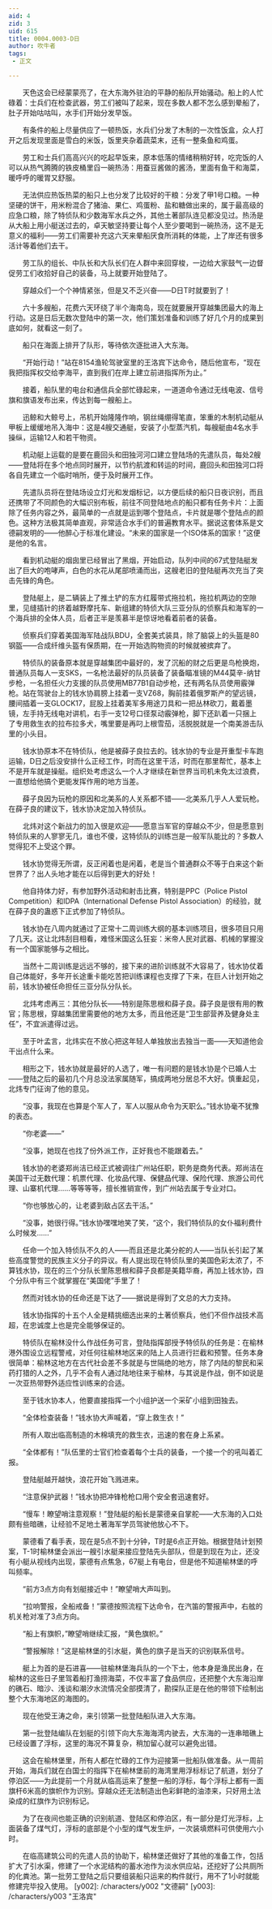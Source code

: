 ```yaml
---
aid: 4
zid: 3
uid: 615
title: 0004.0003-D日
author: 吹牛者
tags: 
 - 正文

---
```




　　天色这会已经蒙蒙亮了，在大东海外驻泊的平静的船队开始骚动。船上的人忙碌着：士兵们在检查武器，劳工们被叫了起来，现在多数人都不怎么感到晕船了，肚子开始咕咕叫，水手们开始分发早饭。

　　有条件的船上尽量供应了一顿热饭，水兵们分发了木制的一次性饭盒，众人打开之后发现里面是雪白的米饭，饭里夹杂着蔬菜末，还有一整条鱼和鸡蛋。

　　劳工和士兵们高高兴兴的吃起早饭来，原本低落的情绪稍稍好转，吃完饭的人可以从热气腾腾的铁皮桶里舀一碗热汤：用蚕豆酱做的酱汤，里面有鱼干和海菜，暖呼呼的暖胃又舒服。

　　无法供应热饭热菜的船只上也分发了比较好的干粮：分发了甲1号口粮。一种坚硬的饼干，用米粉混合了猪油、果仁、鸡蛋粉、盐和糖做出来的，属于最高级的应急口粮，除了特侦队和少数海军水兵之外，其他土著部队连见都没见过。热汤是从大船上用小艇送过去的，卓天敏坚持要让每个人至少要喝到一碗热汤，这不是无意义的福利——劳工们需要补充这六天来晕船厌食所消耗的体能，上了岸还有很多活计等着他们去干。

　　劳工队的组长、中队长和大队长们在人群中来回穿梭，一边给大家鼓气一边督促劳工们收拾好自己的装备，马上就要开始登陆了。

　　穿越众们一个个神情紧张，但是又不乏兴奋——D日T时就要到了！

　　六十多艘船，花费六天环绕了半个海南岛，现在就要展开穿越集团最大的海上行动。这是日后无数次登陆中的第一次，他们策划准备和训练了好几个月的成果到底如何，就看这一刻了。

　　船只在海面上排开了队形，等待依次逐批进入大东海。

　　“开始行动！”站在8154渔轮驾驶室里的王洛宾下达命令，随后他宣布，“现在我把指挥权交给李海平，直到我们在岸上建立前进指挥所为止。”

　　接着，船队里的电台和通信兵全部忙碌起来，一道道命令通过无线电波、信号旗和旗语发布出来，传达到每一艘船上。

　　迅鲸和大鲸号上，吊机开始隆隆作响，钢丝绳绷得笔直，笨重的木制机动艇从甲板上缓缓地吊入海中：这是4艘交通艇，安装了小型蒸汽机，每艘艇由4名水手操纵，运输12人和若干物资。

　　机动艇上运载的是要在鹿回头和田独河河口建立登陆场的先遣队员，每处2艘——登陆将在多个地点同时展开，以节约航渡和转运的时间，鹿回头和田独河口将各自先建立一个临时哨所，便于及时展开工作。

　　先遣队员将在登陆场设立灯光和发烟标记，以方便后续的船只日夜识别，而且还携带了不同颜色的大幅识别布板，前往不同登陆地点的船只都有任务卡片：上面除了任务内容之外，最简单的一点就是运到哪个登陆点，卡片就是哪个登陆点的颜色。这种方法极其简单直观，非常适合水手们的普遍教育水平。据说这套体系是文德嗣发明的——他醉心于标准化建设。“未来的国家是一个ISO体系的国家！”这便是他的名言。

　　看到机动艇的烟囱里已经冒出了黑烟，开始启动，队列中间的67式登陆艇发出了巨大的咆哮声，白色的水花从尾部喷涌而出，这艘老旧的登陆艇再次充当了突击先锋的角色。

　　登陆艇上，是二辆装上了推土铲的东方红履带式拖拉机，拖拉机两边的空隙里，见缝插针的挤着越野摩托车、新组建的特侦大队三亚分队的侦察兵和海军的一个海兵排的全体人员，后者正半是羡慕半是惊讶地看着前者的装备。

　　侦察兵们穿着美国海军陆战队BDU，全套美式装具，除了脑袋上的头盔是80钢盔——合成纤维头盔有保质期，在一开始选购物资的时候就被摈弃了。

　　特侦队的装备原本就是穿越集团中最好的，发了沉船的财之后更是鸟枪换炮，普通队员每人一支SKS，一名枪法最好的队员装备了装备瞄准镜的M44莫辛-纳甘步枪，一名担任火力支援的队员使用MB77B1自动步枪，还有两名队员使用霰弹枪。站在驾驶台上的钱水协肩膀上挂着一支VZ68，胸前挂着俄罗斯产的望远镜，腰间插着一支GLOCK17，屁股上挂着美军多用途刀具和一把丛林砍刀，戴着墨镜，左手持无线电对讲机，右手一支12号口径泵动霰弹枪，脚下还趴着一只捆上了专用救生衣的拉布拉多犬，嘴里要是再叼上根雪茄，活脱脱就是一个南美游击队里的小头目。

　　钱水协原本不在特侦队，他是被薛子良拉去的。钱水协的专业是开重型卡车跑运输，D日之后没安排什么正经工作，时而在这里干活，时而在那里帮忙，基本上不是开车就是操艇。组织处考虑这么一个人才继续在新世界当司机未免太过浪费，一直想给他搞个更能发挥作用的地方当差。

　　薛子良因为玩枪的原因和北美系的人关系都不错——北美系几乎人人爱玩枪。在薛子良的建议下，钱水协决定加入特侦队。

　　北炜对这个新战力的加入很是欢迎——愿意当军官的穿越众不少，但是愿意到特侦队来的人寥寥无几，谁也不傻，这特侦队的训练岂是一般军队能比的？多数人觉得犯不上受这个罪。

　　钱水协觉得无所谓，反正闲着也是闲着，老是当个普通群众不等于白来这个新世界了？出人头地才能在以后得到更大的好处！

　　他自持体力好，有参加野外活动和射击比赛，特别是PPC（Police Pistol Competition）和IDPA（International Defense Pistol Association）的经验，就在薛子良的蛊惑下正式参加了特侦队。

　　钱水协在八周内就通过了正常十二周训练大纲的基本训练项目，很多项目只用了几天。这让北炜刮目相看，难怪米国这么狂妄：米帝人民对武器、机械的掌握没有一个国家能够与之相比。

　　当然十二周训练是远远不够的，接下来的进阶训练就不大容易了，钱水协仗着自己体能好，多年开长途重卡能吃苦把训练课程也支撑了下来，在巨人计划开始之前，钱水协被任命担任三亚分队分队长。

　　北炜考虑再三：其他分队长——特别是陈思根和薛子良。薛子良是很有用的教官；陈思根，穿越集团里需要他的地方太多，而且他还是“卫生部营养及健身处主任”，不宜派遣得过远。

　　至于叶孟言，北炜实在不放心把这年轻人单独放出去独当一面——天知道他会干出点什么来。

　　相形之下，钱水协就是最好的人选了，唯一有问题的是钱水协是个已婚人士——登陆之后的最初几个月总没法家属随军，搞成两地分居总不大好。慎重起见，北炜专门征询了他的意见。

　　“没事，我现在也算是个军人了，军人以服从命令为天职么。”钱水协毫不犹豫的表态。

　　“你老婆——”

　　“没事，她现在也找了份外派工作，正好我也不能跟着去。”

　　钱水协的老婆郑尚洁已经正式被调往广州站任职，职务是商务代表。郑尚洁在美国干过无数代理：机票代理、化妆品代理、保健品代理、保险代理、旅游公司代理、山寨机代理……等等等等，擅长推销宣传，到广州站去属于专业对口。

　　“你也够放心的，让老婆到敌占区去干活。”

　　“没事，她很行得。”钱水协嘿嘿地笑了笑，“这个，我们特侦队的女仆福利费什么时候发……”

　　任命一个加入特侦队不久的人——而且还是北美分舵的人——当队长引起了某些高度警觉的民族主义分子的异议。有人提出现在特侦队里的美国色彩太浓了，不算钱水协，现在的三个分队长里陈思根和薛子良都是美籍华裔，再加上钱水协，四个分队中有三个就掌握在“美国佬”手里了！

　　然而对钱水协的任命还是下达了——据说是得到了文总的大力支持。

　　钱水协指挥的十五个人全是精挑细选出来的土著侦察兵，他们不但作战技术高超，在忠诚度上也是完全能够保证的。

　　特侦队在榆林没什么作战任务可言，登陆指挥部授予特侦队的任务是：在榆林港外围设立远程警戒，对任何往榆林地区来的陆上人员进行拦截和预警。任务本身很简单：榆林这地方在古代社会差不多就是与世隔绝的地方，除了内陆的黎民和采药打猎的人之外，几乎不会有人通过陆地往来于榆林，与其说是作战，倒不如说是一次亚热带野外适应性训练来的合适。

　　至于钱水协本人，他要直接指挥一个小组护送一个采矿小组到田独去。

　　“全体检查装备！”钱水协大声喊着，“穿上救生衣！”

　　所有人取出临高制造的木棉填充的救生衣，迅速的套在身上系紧。

　　“全体都有！”队伍里的士官们检查着每个士兵的装备，一个接一个的吼叫着汇报。

　　登陆艇越开越快，浪花开始飞溅进来。

　　“注意保护武器！”钱水协把冲锋枪枪口用个安全套迅速套好。

　　“慢车！瞭望哨注意观察！”登陆艇的船长是蒙德亲自掌舵——大东海的入口处颇有些暗礁，让经验不足地土著海军学员驾驶他放心不下。

　　蒙德看了看手表，现在是5点不到十分钟，T时是6点正开始。根据登陆计划预案，T-1时榆林堡会派出一艘引水艇来接应登陆先头部队，但是到现在为止，还没有小艇从视线内出现，蒙德有点焦急，67艇上有电台，但是他不知道榆林堡的呼叫频率。

　　“前方3点方向有划艇接近中！”瞭望哨大声叫到。

　　“拉响警报，全船戒备！”蒙德按照流程下达命令，在汽笛的警报声中，右舷的机关枪对准了3点方向。

　　“船上有旗帜，”瞭望哨继续汇报，“黄色旗帜。”

　　“警报解除！”这是榆林堡的引水艇，黄色的旗子是当天的识别联系信号。

　　艇上为首的是石进喜——驻榆林堡海兵队的一个下士，他本身是渔民出身，在榆林的这些日子里驾着船打渔捞海菜，不仅丰富了食品供应，还把整个大东海沿岸的礁石、暗沙、浅谈和潮汐水流情况全部摸清了，勘探队正是在他的带领下绘制出整个大东海地区的海图的。

　　现在他受王涛之命，来引领第一批登陆船队进入大东海。

　　第一批登陆编队在划艇的引领下向大东海海湾内驶去，大东海的一连串暗礁上已经设置了浮标，这里的海况不算复杂，稍加留心就可以避免出错。

　　这会在榆林堡里，所有人都在忙碌的工作为迎接第一批船队做准备。从一周前开始，海兵们就在白国士的指挥下在榆林堡前的海湾里用浮标标记了航道，划分了停泊区——为此提前一个月就从临高运来了整整一船的浮标，每个浮标上都有一面旗杆6米高的旗帜作为识别。穿越众还无法制造出色彩鲜艳的油漆来，只好用土法染成的红旗作为识别标记。

　　为了在夜间也能正确的识别航道、登陆区和停泊区，有一部分是灯光浮标，上面装备了煤气灯，浮标的底部是个小型的煤气发生炉，一次装填燃料可供使用六小时。

　　在临高建筑公司的先遣人员的协助下，榆林堡还做好了其他的准备工作，包括扩大了引水渠，修建了一个水泥结构的蓄水池作为淡水供应站，还挖好了公共厕所的化粪池。第一批劳工登陆之后只要组装船只运来的构件就行，用不了1小时就能修建完毕投入使用。
[y002]: /characters/y002 "文德嗣"
[y003]: /characters/y003 "王洛宾"


